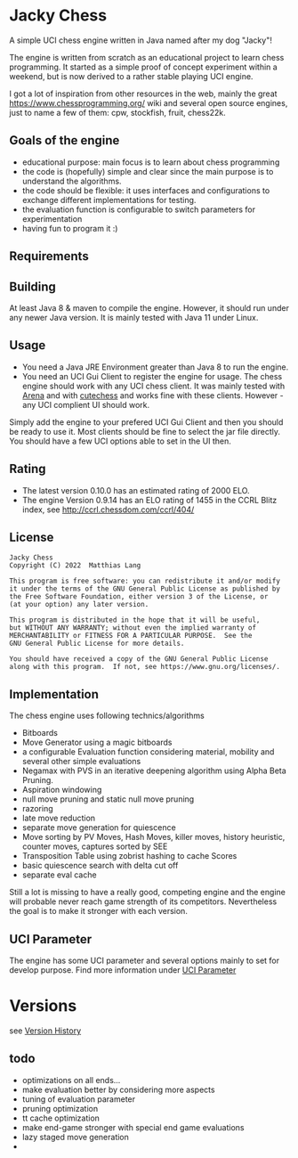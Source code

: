# Jacky Chess

A simple UCI chess engine written in Java named after my dog "Jacky"!
                                                  
The engine is written from scratch as an educational project to learn chess programming.
It started as a simple proof of concept experiment within a weekend, but is now derived to a rather stable playing UCI engine.

I got a lot of inspiration from other resources in the web, mainly the great https://www.chessprogramming.org/ wiki
and several open source engines, just to name a few of them: cpw, stockfish, fruit, chess22k.


## Goals of the engine

- educational purpose: main focus is to learn about chess programming
- the code is (hopefully) simple and clear since the main purpose is to understand the algorithms.
- the code should be flexible: it uses interfaces and configurations to exchange different implementations for testing.
- the evaluation function is configurable to switch parameters for experimentation
- having fun to program it :)

## Requirements
                                   
## Building

At least Java 8 & maven to compile the engine.
However, it should run under any newer Java version. It is mainly tested with Java 11 under Linux.         
           
## Usage


 - You need a Java JRE Environment greater than Java 8 to run the engine.
 - You need an UCI Gui Client to register the engine for usage. The chess engine should work with any UCI chess client.
It was mainly tested with [Arena](http://www.playwitharena.de/) and with [cutechess](https://github.com/cutechess/cutechess)
and works fine with these clients. However - any UCI complient UI should work.

Simply add the engine to your prefered UCI Gui Client and then you should be ready to use it. Most clients should be fine
to select the jar file directly.
You should have a few UCI options able to set in the UI then.

## Rating

 - The latest version 0.10.0 has an estimated rating of 2000 ELO.
 - The engine Version 0.9.14 has an ELO rating of 1455 in the CCRL Blitz index, see http://ccrl.chessdom.com/ccrl/404/


## License

    Jacky Chess 
    Copyright (C) 2022  Matthias Lang

    This program is free software: you can redistribute it and/or modify
    it under the terms of the GNU General Public License as published by
    the Free Software Foundation, either version 3 of the License, or
    (at your option) any later version.

    This program is distributed in the hope that it will be useful,
    but WITHOUT ANY WARRANTY; without even the implied warranty of
    MERCHANTABILITY or FITNESS FOR A PARTICULAR PURPOSE.  See the
    GNU General Public License for more details.

    You should have received a copy of the GNU General Public License
    along with this program.  If not, see https://www.gnu.org/licenses/.

## Implementation

The chess engine uses following technics/algorithms 

- Bitboards
- Move Generator using a magic bitboards  
- a configurable Evaluation function considering material, mobility and several other simple evaluations
- Negamax with PVS in an iterative deepening algorithm using Alpha Beta Pruning.
- Aspiration windowing
- null move pruning and static null move pruning
- razoring
- late move reduction
- separate move generation for quiescence
- Move sorting by PV Moves, Hash Moves, killer moves, history heuristic, counter moves, captures sorted by SEE
- Transposition Table using zobrist hashing to cache Scores
- basic quiescence search with delta cut off
- separate eval cache



Still a lot is missing to have a really good, competing engine and the engine
will probable never reach game strength of its competitors.
Nevertheless the goal is to make it stronger with each version.

## UCI Parameter

The engine has some UCI parameter and several options mainly to set for develop purpose. Find more information under [UCI Parameter](docs/uciparameter.md)


# Versions

see [Version History](docs/versionhistory.md)                     


## todo 
           
- optimizations on all ends...
- make evaluation better by considering more aspects
- tuning of evaluation parameter
- pruning optimization
- tt cache optimization
- make end-game stronger with special end game evaluations
- lazy staged move generation
- 

